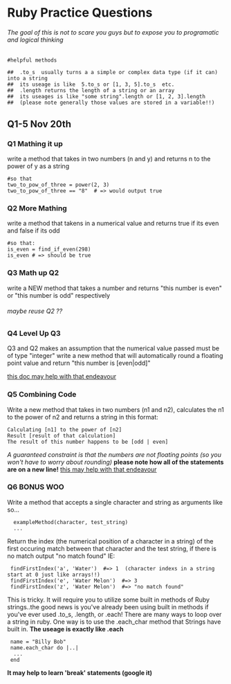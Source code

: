 # Ruby Practice Questions
 ###### The goal of this is not to scare you guys but to expose you to programatic and logical thinking

```
#helpful methods

##  .to_s  usually turns a a simple or complex data type (if it can) into a string
##  its useage is like  5.to_s or [1, 3, 5].to_s  etc. 
##  .length returns the length of a string or an array
##  its useages is like "some string".length or [1, 2, 3].length 
##  (please note generally those values are stored in a variable!!)
```

## Q1-5 Nov 20th

### Q1 Mathing it up
  
  write a method that takes in two numbers (n and y) and returns n to the power of y as a string
  ```
  #so that
  two_to_pow_of_three = power(2, 3)
  two_to_pow_of_three == "8"  # => would output true
  ```
### Q2 More Mathing

  write a method that takens in a numerical value and returns true if its even and false if its odd
  
  ```
  #so that:
  is_even = find_if_even(298)
  is_even # => should be true
  ```
### Q3 Math up Q2
  write a NEW method that takes a number and returns  "this number is even" or "this number is odd" respectively
  ###### maybe reuse Q2 ??

### Q4 Level Up Q3
   Q3 and Q2 makes an assumption that the numerical value passed must be of type "integer"
   write a new method that will automatically round a floating point value and return 
   "this number is [even|odd]"
   
   [this doc may help with that endeavour](http://ruby-doc.org/core-2.2.0/Float.html#method-i-round)
   
 ### Q5 Combining Code
   Write a new method that takes in two numbers (n1 and n2), calculates the n1 to the power of n2 and returns a string
   in this format:
   ```
   Calculating [n1] to the power of [n2]
   Result [result of that calculation]
   The result of this number happens to be [odd | even]
   ```
   *A guaranteed constraint is that the numbers are not floating points (so you won't have to worry about rounding)*
   **please note how all of the statements are on a new line!**
   [this may help with that endeavour](https://www.digitalocean.com/community/tutorials/how-to-work-with-strings-in-ruby#long-strings-and-newlines)

### Q6 BONUS WOO
  Write a method that accepts a single character and string as arguments like so...
  ```
    exampleMethod(character, test_string)
    ...
  ```
  Return the index (the numerical position of a character in a string) of the first occuring match between that character and the test string, if there is no match output  "no match found"
  IE:
  ``` 
   findFirstIndex('a', 'Water')  #=> 1  (character indexs in a string start at 0 just like arrays!!)
   findFirstIndex('e', 'Water Melon')  #=> 3
   findFirstIndex('z', 'Water Melon')  #=> "no match found"
  ```
   This is tricky. It will require you to utilize some built in methods of Ruby strings..the good news is you've already been using built in methods if you've ever used .to_s, .length, or .each!
   There are many ways to loop over a string in ruby. One way is to use the .each_char method that Strings have built in.
   **The useage is exactly like .each**
   ``` 
    name = "Billy Bob"
    name.each_char do |..| 
     ...
    end
   ```
   **It may help to learn 'break' statements (google it)**
